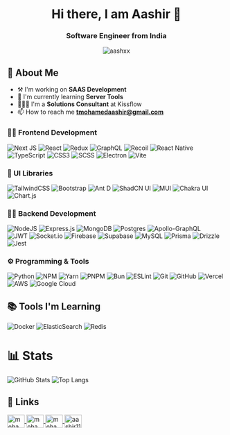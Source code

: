 <h1 align="center">Hi there, I am Aashir 👋</h1>
<h3 align="center">Software Engineer from India</h3>

<p align="center"> <img src="https://komarev.com/ghpvc/?username=aashxx&label=Profile%20views&color=0e75b6&style=flat" alt="aashxx" /> </p>

## 🚀 About Me
- ⚒  I'm working on **SAAS Development**
- 🧠 I'm currently learning **Server Tools**
- 👨🏻‍💻 I'm a **Solutions Consultant** at Kissflow
- 📫 How to reach me **tmohamedaashir@gmail.com**

### 👩‍💻 Frontend Development
![Next JS](https://img.shields.io/badge/Next.js-black?style=for-the-badge&logo=next.js&logoColor=white)
![React](https://img.shields.io/badge/react-%2320232a.svg?style=for-the-badge&logo=react&logoColor=%2361DAFB)
![Redux](https://img.shields.io/badge/redux-%23593d88.svg?style=for-the-badge&logo=redux&logoColor=white)
![GraphQL](https://img.shields.io/badge/-GraphQL-E10098?style=for-the-badge&logo=graphql&logoColor=white) 
![Recoil](https://img.shields.io/badge/recoil-%23007ACC.svg?style=for-the-badge&logo=recoil&logoColor=white)
![React Native](https://img.shields.io/badge/React_Native-20232A?style=for-the-badge&logo=react&logoColor=61DAFB)
![TypeScript](https://img.shields.io/badge/typescript-%23007ACC.svg?style=for-the-badge&logo=typescript&logoColor=white)
![CSS3](https://img.shields.io/badge/css3-%231572B6.svg?style=for-the-badge&logo=css3&logoColor=white)
![SCSS](https://img.shields.io/badge/SASS-hotpink.svg?style=for-the-badge&logo=SASS&logoColor=white)
![Electron](https://img.shields.io/badge/electron-%2320232a.svg?style=for-the-badge&logo=electron)
![Vite](https://img.shields.io/badge/vite-%23F7DF1E.svg?style=for-the-badge&logo=vite)

### 📱 UI Libraries
![TailwindCSS](https://img.shields.io/badge/tailwind_css-%2338B2AC.svg?style=for-the-badge&logo=tailwind-css&logoColor=white)
![Bootstrap](https://img.shields.io/badge/bootstrap-%23563D7C.svg?style=for-the-badge&logo=bootstrap&logoColor=white)
![Ant D](https://img.shields.io/badge/antd-%230081CB.svg?style=for-the-badge&logo=ant-design&logoColor=white)
![ShadCN UI](https://img.shields.io/badge/shadcn-%23000000.svg?style=for-the-badge&logo=shadcn/ui&logoColor=white) 
![MUI](https://img.shields.io/badge/MUI-%230081CB.svg?style=for-the-badge&logo=mui&logoColor=white) 
![Chakra UI](https://img.shields.io/badge/chakra-%234ED1C5.svg?style=for-the-badge&logo=chakraui&logoColor=white)
![Chart.js](https://img.shields.io/badge/chart.js-F5788D.svg?style=for-the-badge&logo=chart.js&logoColor=white) 

### 👩‍💻 Backend Development
![NodeJS](https://img.shields.io/badge/node.js-6DA55F?style=for-the-badge&logo=node.js&logoColor=white)
![Express.js](https://img.shields.io/badge/express.js-%23404d59.svg?style=for-the-badge&logo=express&logoColor=%2361DAFB)
![MongoDB](https://img.shields.io/badge/MongoDB-%234ea94b.svg?style=for-the-badge&logo=mongodb&logoColor=white)
![Postgres](https://img.shields.io/badge/postgres-%23316192.svg?style=for-the-badge&logo=postgresql&logoColor=white)
![Apollo-GraphQL](https://img.shields.io/badge/-Apollo_GraphQL-311C87?style=for-the-badge&logo=apollo-graphql)   
![JWT](https://img.shields.io/badge/JWT-black?style=for-the-badge&logo=JSON%20web%20tokens)
![Socket.io](https://img.shields.io/badge/Socket.io-black?style=for-the-badge&logo=socket.io&badgeColor=010101) 
![Firebase](https://img.shields.io/badge/firebase-0b57d0.svg?style=for-the-badge&logo=firebase&logoColor=orange)
![Supabase](https://img.shields.io/badge/Supabase-228B22?style=for-the-badge&logo=supabase&logoColor=white)
![MySQL](https://img.shields.io/badge/mysql-%2300f.svg?style=for-the-badge&logo=mysql&logoColor=white) 
![Prisma](https://img.shields.io/badge/Prisma-white?style=for-the-badge&logo=prisma&logoColor=violet)
![Drizzle](https://img.shields.io/badge/Drizzle_ORM-black?style=for-the-badge&logo=drizzle&logoColor=yellow)
![Jest](https://img.shields.io/badge/-jest-%23C21325?style=for-the-badge&logo=jest&logoColor=white)

### ⚙ Programming & Tools
![Python](https://img.shields.io/badge/python-3670A0?style=for-the-badge&logo=python&logoColor=ffdd54)
![NPM](https://img.shields.io/badge/NPM-%23CB3837.svg?style=for-the-badge&logo=npm&logoColor=white)
![Yarn](https://img.shields.io/badge/yarn-%232C8EBB.svg?style=for-the-badge&logo=yarn&logoColor=white)
![PNPM](https://img.shields.io/badge/pnpm-%234a4a4a.svg?style=for-the-badge&logo=pnpm&logoColor=f69220)
![Bun](https://img.shields.io/badge/Bun-%23000000.svg?style=for-the-badge&logo=bun&logoColor=white)
![ESLint](https://img.shields.io/badge/ESLint-4B3263?style=for-the-badge&logo=eslint&logoColor=white)
![Git](https://img.shields.io/badge/git-3670A0?style=for-the-badge&logo=git&logoColor=red)
![GitHub](https://img.shields.io/badge/github-%23323330?style=for-the-badge&logo=github&logoColor=white)
![Vercel](https://img.shields.io/badge/vercel-%23000000.svg?style=for-the-badge&logo=vercel&logoColor=white)
![AWS](https://img.shields.io/badge/aws-%23FF9900.svg?style=for-the-badge&logo=amazon-web-services&logoColor=white) 
![Google Cloud](https://img.shields.io/badge/gcp-%23007ACC.svg?style=for-the-badge&logo=google-cloud&logoColor=white) 

## 📚 Tools I'm Learning
![Docker](https://img.shields.io/badge/docker-%230db7ed.svg?style=for-the-badge&logo=docker&logoColor=white)
![ElasticSearch](https://img.shields.io/badge/-ElasticSearch-005571?style=for-the-badge&logo=elasticsearch)
![Redis](https://img.shields.io/badge/redis-white.svg?style=for-the-badge&logo=redis&logoColor=red)

# 📊 Stats
![GitHub Stats](https://github-readme-stats.vercel.app/api?username=aashxx&show_icons=true)
![Top Langs](https://github-readme-stats.vercel.app/api/top-langs/?username=aashxx&layout=compact&langs_count=10)

## 🔗 Links
<p align="left">
<a href="https://instagram.com/mohamed_aashir_" target="blank"><img align="center" src="https://raw.githubusercontent.com/rahuldkjain/github-profile-readme-generator/master/src/images/icons/Social/instagram.svg" alt="mohamed_aashir_" height="30" width="40" /> 
<a href="https://www.linkedin.com/in/aashxx/" target="blank"><img align="center" src="https://raw.githubusercontent.com/rahuldkjain/github-profile-readme-generator/master/src/images/icons/Social/linked-in-alt.svg" alt="mohamed_aashir_" height="30" width="40" />  
<a href="https://twitter.com/aashirtweetz/" target="blank"><img align="center" src="https://raw.githubusercontent.com/rahuldkjain/github-profile-readme-generator/master/src/images/icons/Social/twitter.svg" alt="mohamed_aashir_" height="30" width="40" /> 
<a href="https://www.hackerearth.com/aashir117" target="blank"><img align="center" src="https://raw.githubusercontent.com/rahuldkjain/github-profile-readme-generator/master/src/images/icons/Social/hackerrank.svg" alt="aashir117" height="30" width="40" />
</p>

